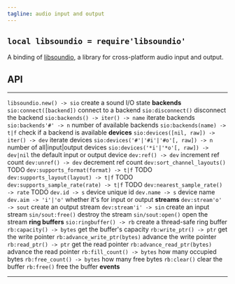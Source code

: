 ```yaml
---
tagline: audio input and output
---
```


## `local libsoundio = require'libsoundio'`

A binding of [libsoundio](http://libsound.io/), a library for cross-platform
audio input and output.

## API

------------------------------------------- ----------------------------------------
`libsoundio.new() -> sio`                   create a sound I/O state
__backends__
`sio:connect([backend])`                    connect to a backend
`sio:disconnect()`                          disconnect the backend
`sio:backends() -> iter() -> name`          iterate backends
`sio:backends'#' -> n`                      number of available backends
`sio:backends(name) -> t|f`                 check if a backend is available
__devices__
`sio:devices([nil, raw]) -> iter() -> dev`  iterate devices
`sio:devices('#'|'#i'|'#o'[, raw]) -> n`    number of all|input|output devices
`sio:devices('*i'|'*o'[, raw]) -> dev|nil`  the default input or output device
`dev:ref() -> dev`                          increment ref count
`dev:unref() -> dev`                        decrement ref count
`dev:sort_channel_layouts()`                TODO
`dev:supports_format(format) -> t|f`        TODO
`dev:supports_layout(layout) -> t|f`        TODO
`dev:supports_sample_rate(rate) -> t|f`     TODO
`dev:nearest_sample_rate() -> rate`         TODO
`dev.id -> s`                               device unique id
`dev.name -> s`                             device name
`dev.aim -> 'i'|'o'`                        whether it's for input or output
__streams__
`dev:stream'o' -> sout`                     create an output stream
`dev:stream'i' -> sin`                      create an input stream
`sin/sout:free()`                           destroy the stream
`sin/sout:open()`                           open the stream
__ring buffers__
`sio:ringbuffer() -> rb`                    create a thread-safe ring buffer
`rb:capacity() -> bytes`                    get the buffer's capacity
`rb:write_ptr() -> ptr`                     get the write pointer
`rb:advance_write_ptr(bytes)`               advance the write pointer
`rb:read_ptr() -> ptr`                      get the read pointer
`rb:advance_read_ptr(bytes)`                advance the read pointer
`rb:fill_count() -> bytes`                  how many occupied bytes
`rb:free_count() -> bytes`                  how many free bytes
`rb:clear()`                                clear the buffer
`rb:free()`                                 free the buffer
__events__
------------------------------------------- ----------------------------------------
